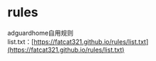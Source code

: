 # rules
adguardhome自用规则  
list.txt：[https://fatcat321.github.io/rules/list.txt](https://fatcat321.github.io/rules/list.txt)
